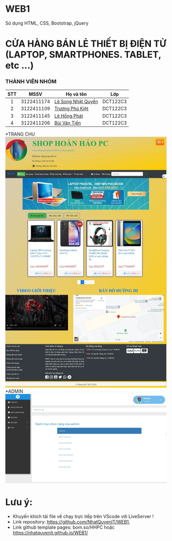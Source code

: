 # WEB1
Sử dụng HTML, CSS, Bootstrap, jQuery
# CỬA HÀNG BÁN LẺ THIẾT BỊ ĐIỆN TỬ (LAPTOP, SMARTPHONES. TABLET, etc ...)

### THÀNH VIÊN NHÓM
| STT |    MSSV    | Họ và tên                                                                   |   Lớp    |
| :-: | :--------: | --------------------------------------------------------------------------- | -------- |
|  1  | 3122411174 | [Lê Song Nhật Quyền](https://www.facebook.com/songquyen.it.vn) | DCT122C3 |
|  2  | 3122411109 | [Trương Phú Kiệt](https://www.facebook.com/kiet.chuong.54)           | DCT122C3 |
|  3  | 3122411145 | [Lê Hồng Phát](https://www.facebook.com/fatle44)                           | DCT122C3 |
|  4  | 3122411206 | [Bùi Văn Tiến](https://www.facebook.com/profile.php?id=100042330444272)| DCT122C3 |

*TRANG CHU 
![alt text](./img/Web%20capture_29-1-2024_04620_127.0.0.1.jpeg)
*ADMIN
![alt text](./img/Web%20capture_29-1-2024_05011_127.0.0.1.jpeg)

# Lưu ý: 
- Khuyến khích tải file về chạy trực tiếp trên VScode với LiveServer !
- Link repository: https://github.com/NhatQuyenIT/WEB1, 
- Link github template pages: bom.so/HHPC hoặc https://nhatquyenit.github.io/WEB1/
